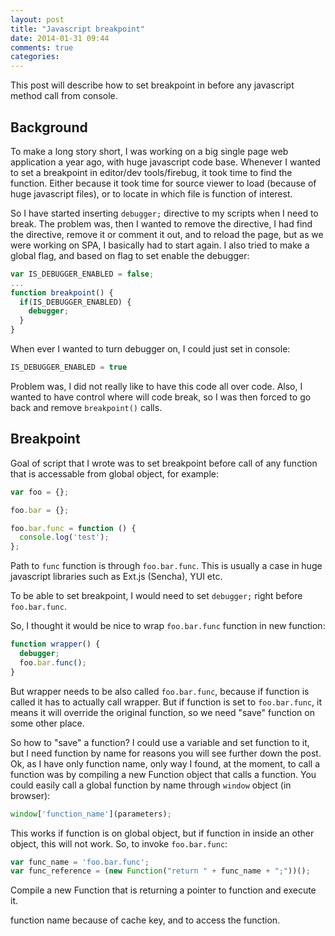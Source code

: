 ```yaml
---
layout: post
title: "Javascript breakpoint"
date: 2014-01-31 09:44
comments: true
categories: 
---
```


This post will describe how to set breakpoint in before any javascript method call from console. 

Background
-

To make a long story short, I was working on a big single page web application a year ago, with huge javascript code base. 
Whenever I wanted to set a breakpoint in editor/dev tools/firebug, it took time to find the function. 
Either because it took time for source viewer to load (because of huge javascript files), or to locate in which file is function of interest.

So I have started inserting `debugger;` directive to my scripts when I need to break. 
The problem was, then I wanted to remove the directive, I had find the directive, remove it or comment it out, and to reload the page, but as we were working on SPA, I basically had to start again.
I also tried to make a global flag, and based on flag to set enable the debugger:

```javascript
var IS_DEBUGGER_ENABLED = false;
...
function breakpoint() {
  if(IS_DEBUGGER_ENABLED) {
    debugger;
  }
}
```
When ever I wanted to turn debugger on, I could just set in console:
```javascript
IS_DEBUGGER_ENABLED = true
```

Problem was, I did not really like to have this code all over code. 
Also, I wanted to have control where will code break, so I was then forced to go back and remove `breakpoint()` calls.

Breakpoint
-
Goal of script that I wrote was to set breakpoint before call of any function that is accessable from global object, for example:

```javascript
var foo = {};

foo.bar = {};

foo.bar.func = function () {
  console.log('test');
};    
```
Path to `func` function is through `foo.bar.func`.
This is usually a case in huge javascript libraries such as Ext.js (Sencha), YUI etc.

To be able to set breakpoint, I would need to set `debugger;` right before `foo.bar.func`.

So, I thought it would be nice to wrap `foo.bar.func` function in new function:

```javascript
function wrapper() {
  debugger;
  foo.bar.func();
}
```
But wrapper needs to be also called `foo.bar.func`, because if function is called it has to actually call wrapper.
But if function is set to `foo.bar.func`, it means it will override the original function, so we need "save" function on some other place.

So how to "save" a function?
I could use a variable and set function to it, but I need function by name for reasons you will see further down the post.
Ok, as I have only function name, only way I found, at the moment, to call a function was by compiling a new Function object that calls a function.
You could easily call a global function by name through `window` object (in browser):

```javascript
window['function_name'](parameters);
```

This works if function is on global object, but if function in inside an other object, this will not work.
So, to invoke `foo.bar.func`:

```javascript
var func_name = 'foo.bar.func';
var func_reference = (new Function("return " + func_name + ";"))();
```

Compile a new Function that is returning a pointer to function and execute it.


function name because of cache key, and to access the function.








